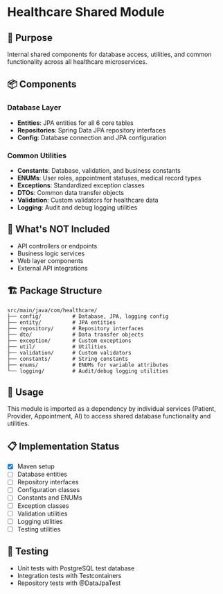 # Healthcare Shared Module

## 🎯 Purpose
Internal shared components for database access, utilities, and common functionality across all healthcare microservices.

## 📦 Components

### **Database Layer**
- **Entities**: JPA entities for all 6 core tables
- **Repositories**: Spring Data JPA repository interfaces
- **Config**: Database connection and JPA configuration

### **Common Utilities**
- **Constants**: Database, validation, and business constants
- **ENUMs**: User roles, appointment statuses, medical record types
- **Exceptions**: Standardized exception classes
- **DTOs**: Common data transfer objects
- **Validation**: Custom validators for healthcare data
- **Logging**: Audit and debug logging utilities

## 🚫 What's NOT Included
- API controllers or endpoints
- Business logic services
- Web layer components
- External API integrations

## 🏗️ Package Structure
```
src/main/java/com/healthcare/
├── config/          # Database, JPA, logging config
├── entity/          # JPA entities
├── repository/      # Repository interfaces
├── dto/             # Data transfer objects
├── exception/       # Custom exceptions
├── util/            # Utilities
├── validation/      # Custom validators
├── constants/       # String constants
├── enums/           # ENUMs for variable attributes
└── logging/         # Audit/debug logging utilities
```

## 🚀 Usage
This module is imported as a dependency by individual services (Patient, Provider, Appointment, AI) to access shared database functionality and utilities.

## 📋 Implementation Status
- [x] Maven setup
- [ ] Database entities
- [ ] Repository interfaces
- [ ] Configuration classes
- [ ] Constants and ENUMs
- [ ] Exception classes
- [ ] Validation utilities
- [ ] Logging utilities
- [ ] Testing utilities

## 🧪 Testing
- Unit tests with PostgreSQL test database
- Integration tests with Testcontainers
- Repository tests with @DataJpaTest
